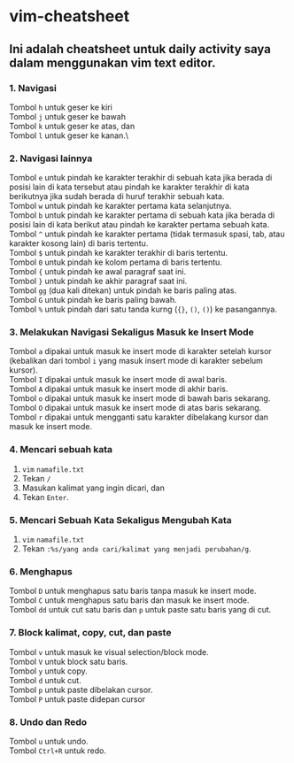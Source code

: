 # vim-cheatsheet
## Ini adalah cheatsheet untuk daily activity saya dalam menggunakan vim text editor.

### 1. Navigasi
Tombol `h` untuk geser ke kiri\
Tombol `j` untuk geser ke bawah\
Tombol `k` untuk geser ke atas, dan\
Tombol `l` untuk geser ke kanan.\

### 2. Navigasi lainnya
Tombol `e` untuk pindah ke karakter terakhir di sebuah kata jika berada di posisi lain di kata tersebut atau pindah ke karakter terakhir di kata berikutnya jika sudah berada di huruf terakhir sebuah kata.\
Tombol `w` untuk pindah ke karakter pertama kata selanjutnya.\
Tombol `b` untuk pindah ke karakter pertama di sebuah kata jika berada di posisi lain di kata berikut atau pindah ke karakter pertama sebuah kata.\
Tombol `^` untuk pindah ke karakter pertama (tidak termasuk spasi, tab, atau karakter kosong lain) di baris tertentu.\
Tombol `$` untuk pindah ke karakter terakhir di baris tertentu.\
Tombol `0` untuk pindah ke kolom pertama di baris tertentu.\
Tombol `{` untuk pindah ke awal paragraf saat ini.\
Tombol `}` untuk pindah ke akhir paragraf saat ini.\
Tombol `gg` (dua kali ditekan) untuk pindah ke baris paling atas.\
Tombol `G` untuk pindah ke baris paling bawah.\
Tombol `%` untuk pindah dari satu tanda kurng (`{}`, `()`, `()`) ke pasangannya.

### 3. Melakukan Navigasi Sekaligus Masuk ke Insert Mode
Tombol `a` dipakai untuk masuk ke insert mode di karakter setelah kursor (kebalikan dari tombol `i` yang masuk insert mode di karakter sebelum kursor).\
Tombol `I` dipakai untuk masuk ke insert mode di awal baris.\
Tombol `A` dipakai untuk masuk ke insert mode di akhir baris.\
Tombol `o` dipakai untuk masuk ke insert mode di bawah baris sekarang.\
Tombol `O` dipakai untuk masuk ke insert mode di atas baris sekarang.\
Tombol `r` dipakai untuk mengganti satu karakter dibelakang kursor dan masuk ke insert mode.

### 4. Mencari sebuah kata
1. `vim` `namafile.txt`
2. Tekan `/`
3. Masukan kalimat yang ingin dicari, dan
4. Tekan `Enter`.

### 5. Mencari Sebuah Kata Sekaligus Mengubah Kata
1. `vim` `namafile.txt`
2. Tekan `:%s/yang anda cari/kalimat yang menjadi perubahan/g`.

### 6. Menghapus
Tombol `D` untuk menghapus satu baris tanpa masuk ke insert mode.\
Tombol `C` untuk menghapus satu baris dan masuk ke insert mode.\
Tombol `dd` untuk cut satu baris dan `p` untuk paste satu baris yang di cut.

### 7. Block kalimat, copy, cut, dan paste
Tombol `v` untuk masuk ke visual selection/block mode.\
Tombol `V` untuk block satu baris.\
Tombol `y` untuk copy.\
Tombol `d` untuk cut.\
Tombol `p` untuk paste dibelakan cursor.\
Tombol `P` untuk paste didepan cursor

### 8. Undo dan Redo
Tombol `u` untuk undo.\
Tombol `Ctrl+R` untuk redo. 
